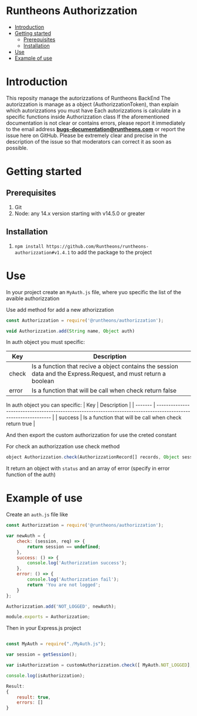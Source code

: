 # Runtheons Authorizzation

- [Introduction](https://github.com/Runtheons/runtheons-authorizzation#introduction)
- [Getting started](https://github.com/Runtheons/runtheons-authorizzation#getting-started)
  - [Prerequisites](https://github.com/Runtheons/runtheons-authorizzation#prerequisites)
  - [Installation](https://github.com/Runtheons/runtheons-authorizzation#installation)
- [Use](https://github.com/Runtheons/runtheons-authorizzation#use)
- [Example of use](https://github.com/Runtheons/runtheons-authorizzation#example-of-use)

# Introduction

This reposity manage the autorizzations of Runtheons BackEnd
The autorizzation is manage as a object (AuthorizzationToken), than explain which autorizzations you must have
Each autorizzations is calculate in a specific functions inside Authorizzation class
If the aforementioned documentation is not clear or contains errors, please report it immediately to the email address **bugs-documentation@runtheons.com** or report the issue here on GitHub. Please be extremely clear and precise in the description of the issue so that moderators can correct it as soon as possible.

# Getting started

## Prerequisites

1. Git
2. Node: any 14.x version starting with v14.5.0 or greater

## Installation

1. `npm install https://github.com/Runtheons/runtheons-authorizzation#v1.4.1` to add the package to the project

# Use

In your project create an `MyAuth.js` file, where yuo specific the list of the avaible authorizzation

Use add method for add a new athorizzation

```javascript
const Authorizzation = require('@runtheons/authorizzation');

void Authorizzation.add(String name, Object auth)
```

In auth object you must specific:

| Key   | Description                                                                                                     |
| ----- | --------------------------------------------------------------------------------------------------------------- |
| check | Is a function that recive a object contains the session data and the Express.Request, and must return a boolean |
| error | Is a function that will be call when check return false                                                         |

In auth object you can specific:
| Key | Description |
| ------- | --------------------------------------------------------------------------------------------------------------- |
| success | Is a function that will be call when check return true |

And then export the custom authorizzation for use the creted constant

For check an authorizzation use check method

```javascript
object Authorizzation.check(AuthorizzationRecord[] records, Object session, Express.Req req)
```

It return an object with `status` and an array of error (specify in error function of the auth)

# Example of use

Create an `auth.js` file like

```javascript
const Authorizzation = require('@runtheons/authorizzation');

var newAuth = {
	check: (session, req) => {
		return session == undefined;
	},
	success: () => {
		console.log('Authorizzation success');
	},
	error: () => {
		console.log('Authorizzation fail');
		return 'You are not logged';
	}
};

Authorizzation.add('NOT_LOGGED', newAuth);

module.exports = Authorizzation;
```

Then in your Express.js project

```javascript

const MyAuth = require("./MyAuth.js");

var session = getSession();

var isAuthorizzation = customAuthorizzation.check([ MyAuth.NOT_LOGGED], session);

console.log(isAuthorizzation);

Result:
{
	result: true,
	errors: []
}
```
